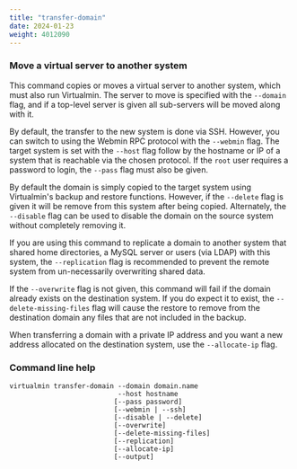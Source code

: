 ```yaml
---
title: "transfer-domain"
date: 2024-01-23
weight: 4012090
---
```


### Move a virtual server to another system

This command copies or moves a virtual server to another system, which must also run Virtualmin. The server to move is specified with the `--domain` flag, and if a top-level server is given all sub-servers will be moved along with it.

By default, the transfer to the new system is done via SSH. However, you can switch to using the Webmin RPC protocol with the `--webmin` flag. The target system is set with the `--host` flag follow by the hostname or IP of a system that is reachable via the chosen protocol. If the `root` user requires a password to login, the `--pass` flag must also be given.

By default the domain is simply copied to the target system using Virtualmin's backup and restore functions. However, if the `--delete` flag is given it will be remove from this system after being copied. Alternately, the `--disable` flag can be used to disable the domain on the source system without completely removing it.

If you are using this command to replicate a domain to another system that shared home directories, a MySQL server or users (via LDAP) with this system, the `--replication` flag is recommended to prevent the remote system from un-necessarily overwriting shared data.

If the `--overwrite` flag is not given, this command will fail if the domain already exists on the destination system. If you do expect it to exist, the `--delete-missing-files` flag will cause the restore to remove from the destination domain any files that are not included in the backup.

When transferring a domain with a private IP address and you want a new address allocated on the destination system, use the `--allocate-ip` flag.

### Command line help

```text
virtualmin transfer-domain --domain domain.name
                           --host hostname
                          [--pass password]
                          [--webmin | --ssh]
                          [--disable | --delete]
                          [--overwrite]
                          [--delete-missing-files]
                          [--replication]
                          [--allocate-ip]
                          [--output]
```
